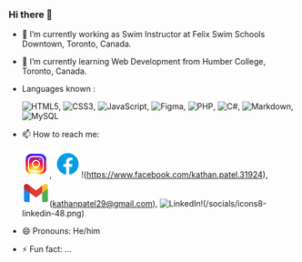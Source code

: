 ### Hi there 👋

<!--
**kathanpatel29/kathanpatel29** is a ✨ _special_ ✨ repository because its `README.md` (this file) appears on your GitHub profile.-->



- 🔭 I’m currently working as Swim Instructor at Felix Swim Schools Downtown, Toronto, Canada.
- 🌱 I’m currently learning Web Development from Humber College, Toronto, Canada.
- Languages known :

  ![HTML5](https://img.shields.io/badge/html5-%23E34F26.svg?style=for-the-badge&logo=html5&logoColor=white), ![CSS3](https://img.shields.io/badge/css3-%231572B6.svg?style=for-the-badge&logo=css3&logoColor=white), ![JavaScript](https://img.shields.io/badge/javascript-%23323330.svg?style=for-the-badge&logo=javascript&logoColor=%23F7DF1E), ![Figma](https://img.shields.io/badge/figma-%23F24E1E.svg?style=for-the-badge&logo=figma&logoColor=white), ![PHP](https://img.shields.io/badge/php-%23777BB4.svg?style=for-the-badge&logo=php&logoColor=white), ![C#](https://img.shields.io/badge/c%23-%23239120.svg?style=for-the-badge&logo=csharp&logoColor=white), ![Markdown](https://img.shields.io/badge/markdown-%23000000.svg?style=for-the-badge&logo=markdown&logoColor=white), ![MySQL](https://img.shields.io/badge/mysql-%2300f.svg?style=for-the-badge&logo=mysql&logoColor=white)
- 📫 How to reach me:

  [![Instagram](/socials/icons8-instagram-48.png)](https://www.instagram.com/kathanpatel29700/), ![Facebook](/socials/icons8-facebook-48.png)!(https://www.facebook.com/kathan.patel.31924), ![Gmail](/socials/icons8-gmail-48.png)(kathanpatel29@gmail.com), ![LinkedIn](https://www.linkedin.com/in/kathan-p-2b3526108/)!(/socials/icons8-linkedin-48.png)
- 😄 Pronouns: He/him
- ⚡ Fun fact: ...

